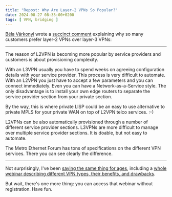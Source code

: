 ```yaml
---
title: "Repost: Why Are Layer-2 VPNs So Popular?"
date: 2024-08-27 08:35:00+0200
tags: [ VPN, bridging ]
---
```

[Béla Várkonyi](https://www.linkedin.com/in/belavarkonyi/) wrote a [succinct comment](https://blog.ipspace.net/2024/07/bgp-evpn-vxlan-srv6/#2341) explaining why so many customers prefer layer-2 VPNs over layer-3 VPNs:

---

The reason of L2VPN is becoming more popular by service providers and customers is about provisioning complexity.
<!--more-->
With an L3VPN usually you have to spend weeks on agreeing configuration details with your service provider. This process is very difficult to automate. With an L2VPN you just have to accept a few parameters and you can connect immediately. Even you can have a Network-as-a-Service style. The only disadvantage is to install your own edge routers to separate the service provider section from your private section.

By the way, this is where private LISP could be an easy to use alternative to private MPLS for your private WAN on top of L2VPN telco services. :-)

L2VPNs can be also automatically provisioned through a number of different service provider sections. L3VPNs are more difficult to manage over multiple service provider sections. It is doable, but not easy to automate.

The Metro Ethernet Forum has tons of specifications on the different VPN services. There you can see clearly the difference.

---

Not surprisingly, I've been [saying the same thing for ages](/2018/03/whos-pushing-layer-2-vpn-services/), including a [whole webinar describing different VPN types, their benefits, and drawbacks](https://my.ipspace.net/bin/list?id=ChooseVPN).

But wait, there's one more thing: you can access that webinar without registration. Have fun.